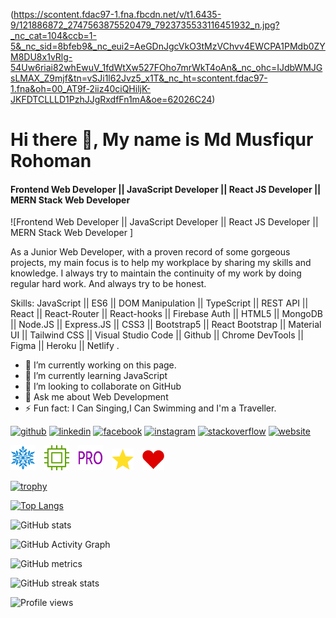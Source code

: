 (https://scontent.fdac97-1.fna.fbcdn.net/v/t1.6435-9/121886872_2747563875520479_7923735533116451932_n.jpg?_nc_cat=104&ccb=1-5&_nc_sid=8bfeb9&_nc_eui2=AeGDnJgcVkO3tMzVChvv4EWCPA1PMdb0ZYM8DU8x1vRlg-54Uw6riai82whEwuV_1fdWtXw527FOho7mrWkT4oAn&_nc_ohc=IJdbWMJGsLMAX_Z9mjf&tn=vSJi1l62Jvz5_x1T&_nc_ht=scontent.fdac97-1.fna&oh=00_AT9f-2iiz40ciQHiljK-JKFDTCLLLD1PzhJJgRxdfFn1mA&oe=62026C24)
# Hi there 👋, My name is Md Musfiqur Rohoman
#### Frontend Web Developer || JavaScript Developer || React JS Developer || MERN Stack Web Developer 
![Frontend Web Developer || JavaScript Developer || React JS Developer || MERN Stack Web Developer ]

As a Junior Web Developer, with a proven record of some gorgeous projects, my main focus is to help my workplace by sharing my skills and knowledge. I always try to maintain the continuity of my work by doing regular hard work. And always try to be honest.

Skills: JavaScript || ES6 || DOM Manipulation || TypeScript || REST API || React || React-Router || React-hooks || Firebase Auth || HTML5 || MongoDB || Node.JS || Express.JS || CSS3 || Bootstrap5 || React Bootstrap || Material UI || Tailwind CSS || Visual Studio Code || Github || Chrome DevTools || Figma || Heroku || Netlify .

- 🔭 I’m currently working on this page. 
- 🌱 I’m currently learning JavaScript 
- 👯 I’m looking to collaborate on GitHub 
- 💬 Ask me about Web Development 
- ⚡ Fun fact: I Can Singing,I Can Swimming and I'm a Traveller. 


[<img src='https://cdn.jsdelivr.net/npm/simple-icons@3.0.1/icons/github.svg' alt='github' height='40'>](https://github.com/https://github.com/MusfiqurRahma)  [<img src='https://cdn.jsdelivr.net/npm/simple-icons@3.0.1/icons/linkedin.svg' alt='linkedin' height='40'>](https://www.linkedin.com/in/https://www.linkedin.com/in/md-musfiqur-rohoman-b88650219//)  [<img src='https://cdn.jsdelivr.net/npm/simple-icons@3.0.1/icons/facebook.svg' alt='facebook' height='40'>](https://www.facebook.com/https://www.facebook.com/musfiq074/)  [<img src='https://cdn.jsdelivr.net/npm/simple-icons@3.0.1/icons/instagram.svg' alt='instagram' height='40'>](https://www.instagram.com/https://www.instagram.com/mus_fi_que//)  [<img src='https://cdn.jsdelivr.net/npm/simple-icons@3.0.1/icons/stackoverflow.svg' alt='stackoverflow' height='40'>](https://stackoverflow.com/users/https://stackoverflow.com/users/16842844/musfiqur-rohoman)  [<img src='https://cdn.jsdelivr.net/npm/simple-icons@3.0.1/icons/icloud.svg' alt='website' height='40'>](https://my-personall-portfolio.netlify.app/)  

<a href='https://archiveprogram.github.com/'><img src='https://raw.githubusercontent.com/acervenky/animated-github-badges/master/assets/acbadge.gif' width='40' height='40'></a> <a href='https://docs.github.com/en/developers'><img src='https://raw.githubusercontent.com/acervenky/animated-github-badges/master/assets/devbadge.gif' width='40' height='40'></a> <a href='https://github.com/pricing'><img src='https://raw.githubusercontent.com/acervenky/animated-github-badges/master/assets/pro.gif' width='40' height='40'></a> <a href='https://stars.github.com/'><img src='https://raw.githubusercontent.com/acervenky/animated-github-badges/master/assets/starbadge.gif' width='35' height='35'></a> <a href='https://docs.github.com/en/github/supporting-the-open-source-community-with-github-sponsors'><img src='https://raw.githubusercontent.com/acervenky/animated-github-badges/master/assets/sponsorbadge.gif' width='35' height='35'></a> 

[![trophy](https://github-profile-trophy.vercel.app/?username=https://github.com/MusfiqurRahma)](https://github.com/ryo-ma/github-profile-trophy)

[![Top Langs](https://github-readme-stats.vercel.app/api/top-langs/?username=https://github.com/MusfiqurRahma)](https://github.com/anuraghazra/github-readme-stats)

![GitHub stats](https://github-readme-stats.vercel.app/api?username=https://github.com/MusfiqurRahma&show_icons=true&count_private=true)  

![GitHub Activity Graph](https://activity-graph.herokuapp.com/graph?username=https://github.com/MusfiqurRahma)  

![GitHub metrics](https://metrics.lecoq.io/https://github.com/MusfiqurRahma)  

![GitHub streak stats](https://github-readme-streak-stats.herokuapp.com/?user=https://github.com/MusfiqurRahma)  

![Profile views](https://gpvc.arturio.dev/https://github.com/MusfiqurRahma)  
